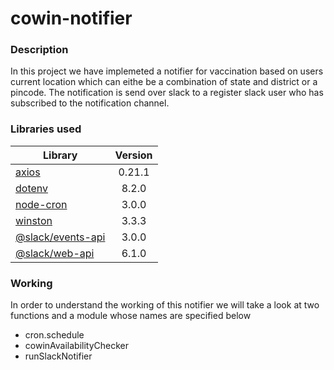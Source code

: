 # cowin-notifier

### Description

In this project we have implemeted a notifier for vaccination based on users current location which can eithe be a combination of state and district or a pincode. The notification is send over slack to a register slack user who has subscribed to the notification channel.

### Libraries used

|Library|Version|
|-------|:-----:|
|[axios](https://www.npmjs.com/package/axios)|0.21.1|
|[dotenv](https://www.npmjs.com/package/dotenv)|8.2.0|
|[node-cron](https://www.npmjs.com/package/node-cron)|3.0.0|
|[winston](https://www.npmjs.com/package/winston)|3.3.3|
|[@slack/events-api](https://slack.dev/node-slack-sdk/events-api)|3.0.0|
|[@slack/web-api](https://api.slack.com/web)|6.1.0|

### Working

In order to understand the working of this notifier we will take a look at two functions and a module whose names are specified below

* cron.schedule
* cowinAvailabilityChecker
* runSlackNotifier

